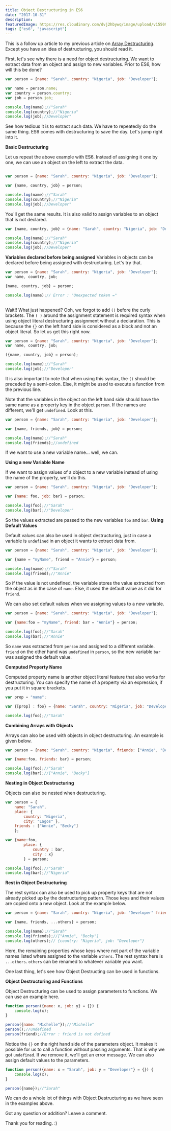 ```yaml
---
title: Object Destructuring in ES6
date: "2017-10-31"
description: 
featuredImage: https://res.cloudinary.com/dvj2hbywq/image/upload/v1550930072/potrait.jpg
tags: ["es6", "javascript"]
---
```


This is a follow up article to my previous article on <a href="https://sarahchima.com/blog/destructuring-assignment-es6-arrays">Array Destructuring</a>. Except you have an idea of destructuring, you should read it. 

First, let's see why there is a need for object destructuring. We want to extract data from an object and assign to new variables. Prior to ES6, how will this be done?

```javascript
var person = {name: "Sarah", country: "Nigeria", job: "Developer"};

var name = person.name;
var country = person.country;
var job = person.job;

console.log(name);//"Sarah"
console.log(country);//"Nigeria"
console.log(job);//Developer"
```

See how tedious it is to extract such data. We have to repeatedly do the same thing. ES6 comes with destructuring to save the day. Let's jump right into it.

<b>Basic Destructuring</b>

Let us repeat the above example with ES6. Instead of assigning it one by one, we can use an object on the left to extract the data.

```javascript

var person = {name: "Sarah", country: "Nigeria", job: "Developer"};

var {name, country, job} = person;

console.log(name);//"Sarah"
console.log(country);//"Nigeria"
console.log(job);//Developer"
```
You'll get the same results. It is also valid to assign variables to an object that is not declared.

```javascript
var {name, country, job} = {name: "Sarah", country: "Nigeria", job: "Developer"};

console.log(name);//"Sarah"
console.log(country);//"Nigeria"
console.log(job);//Developer"
```

<b>Variables declared before being assigned</b>
Variables in objects can be declared before being assigned with destructuring. Let's try that.


```javascript
var person = {name: "Sarah", country: "Nigeria", job: "Developer"}; 
var name, country, job;

{name, country, job} = person;

console.log(name);// Error : "Unexpected token ="
    
```
Wait!!  What just happened? Ooh, we forgot to add `()` before the curly brackets. 
The `( )` around the assignment statement is required syntax when using object literal destructuring assignment without a declaration. This is because the `{}` on the left hand side is considered as a block and not an object literal. So let us get this right now.


```javascript
var person = {name: "Sarah", country: "Nigeria", job: "Developer"};
var name, country, job;

({name, country, job} = person);

console.log(name);//"Sarah"
console.log(job);//"Developer"
```

It is also important to note that when using this syntax, the `()` should be preceded by a semi-colon. Else, it might be used to execute a function from the previous line.

Note that the variables in the object on the left hand side should have the same name as a property key in the object `person`. If the names are different, we'll get `undefined`. Look at this.

```javascript
var person = {name: "Sarah", country: "Nigeria", job: "Developer"};

var {name, friends, job} = person;

console.log(name);//"Sarah"
console.log(friends);//undefined
```

If we want to use a new variable name... well, we can.

<b>Using a new Variable Name </b>

If we want to assign values of a object to a new variable instead of using the name of the property, we'll do this. 


```javascript
var person = {name: "Sarah", country: "Nigeria", job: "Developer"};

var {name: foo, job: bar} = person;

console.log(foo);//"Sarah"
console.log(bar);//"Developer"
```
So the values extracted are passed to the new variables `foo` and `bar`.
<b>Using Default Values</b>

Default values can also be used in object destructuring, just in case a variable is `undefined` in an object it wants to extract data from.


```javascript
var person = {name: "Sarah", country: "Nigeria", job: "Developer"};

var {name = "myName", friend = "Annie"} = person;

console.log(name);//"Sarah"
console.log(friend);//"Annie"
```
So if the value is not undefined, the variable stores the value extracted from the object as in the case of `name`. Else, it used the default value as it did for `friend`. 

We can also set default values when we assigning values to a new variable.

```javascript
var person = {name: "Sarah", country: "Nigeria", job: "Developer"};

var {name:foo = "myName", friend: bar = "Annie"} = person;

console.log(foo);//"Sarah"
console.log(bar);//"Annie"
```
So  `name` was extracted from `person` and assigned to a different variable. `friend` on the other hand was `undefined` in `person`, so the new variable `bar`  was assigned the default value.

<b>Computed Property Name</b>

Computed property name is another object literal feature that also works for destructuring. You can specify the name of a property via an expression, if you put it in square brackets.

```javascript
var prop = "name";

var {[prop] : foo} = {name: "Sarah", country: "Nigeria", job: "Developer"};

console.log(foo);//"Sarah"
```

<b>Combining Arrays with Objects</b>

Arrays can also be used with objects in object destructuring.  An example is given below.

```javascript
var person = {name: "Sarah", country: "Nigeria", friends: ["Annie", "Becky"]};

var {name:foo, friends: bar} = person;

console.log(foo);//"Sarah"
console.log(bar);//["Annie", "Becky"]
```
<b>Nesting in Object Destructuring</b>

Objects can also be nested when destructuring.

```javascript
var person = {
    name: "Sarah",
    place: {
        country: "Nigeria", 
        city: "Lagos" }, 
    friends : ["Annie", "Becky"]
    };

var {name:foo,
        place: {
            country : bar,
            city : x}
        } = person;

console.log(foo);//"Sarah"
console.log(bar);//"Nigeria"
```


<b>Rest in Object Destructuring</b>

The rest syntax can also be used to pick up property keys that are not already picked up by the destructuring pattern. Those keys and their values are copied onto a new object. Look at the example below.


```javascript
var person = {name: "Sarah", country: "Nigeria", job: "Developer" friends: ["Annie", "Becky"]};

var {name, friends, ...others} = person;

console.log(name);//"Sarah"
console.log(friends);//["Annie", "Becky"]
console.log(others);// {country: "Nigeria", job: "Developer"}
```

Here, the remaining properties whose keys where not part of the variable names listed where assigned to the variable `others`. The rest syntax here is `...others`. `others` can be renamed to whatever variable you want.

One last thing, let's see how Object Destructing can be used in functions.

<b>Object Destructuring and Functions</b>

Object Destructuring can be used to assign parameters to functions. We can use an example here.

```javascript
function person({name: x, job: y} = {}) {
    console.log(x);
}

person({name: "Michelle"});//"Michelle"
person();//undefined
person(friend);//Error : friend is not defined
```
Notice the `{}` on the right hand side of the parameters object. It makes it possible for us to call a function without passing arguments. That is why we got `undefined`. If we remove it, we'll get an error message. 
We can also assign default values to the parameters.

```javascript
function person({name: x = "Sarah", job: y = "Developer"} = {}) {
    console.log(x);
}

person({name});//"Sarah"
```
We can do a whole lot of things with Object Destructuring as we have seen in the examples above. 

Got any question or addition? Leave a comment.

Thank you for reading. :)
   